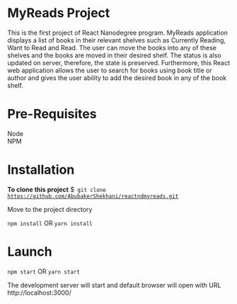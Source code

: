 # MyReads Project
This is the first project of React Nanodegree program. MyReads application displays a list of books in their relevant shelves such as Currently Reading, Want to Read and Read. The user can move the books into any of these shelves and the books are moved in their desired shelf. The status is also updated on server, therefore, the state is preserved. Furthermore, this React web application allows the user to search for books using book title or author and gives the user ability to add the desired book in any of the book shelf.

# Pre-Requisites
Node<br>
NPM


# Installation

<b>To clone this project</b>
$<code> git clone https://github.com/AbubakerShekhani/reactndmyreads.git</code>

Move to the project directory

<code>npm install</code> OR <code>yarn install</code>

# Launch
<code>npm start</code> OR <code>yarn start</code>

The development server will start and default browser will open with URL http://localhost:3000/

